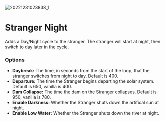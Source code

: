 ![20221231023838_1](https://user-images.githubusercontent.com/45665554/210132696-cbe946d9-5edf-403e-9c69-beb324910f26.jpg)
# Stranger Night

 Adds a Day/Night cycle to the stranger.  The stranger will start at night, then switch to day later in the cycle.

### Options
* __Daybreak:__ The time, in seconds from the start of the loop, that the stranger switches from night to day.  Default is 400.
* __Departure:__ The time the Stranger begins departing the solar system.  Default is 650, vanilla is 400.
* __Dam Collapse:__ The time the dam on the Stranger collapses.  Default is 950, vanilla is 780.
* __Enable Darkness:__ Whether the Stranger shuts down the artifical sun at night.
* __Enable Low Water:__ Whether the Stranger shuts down the river at night.
